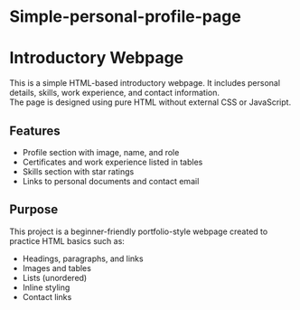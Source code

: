 # Simple-personal-profile-page

# Introductory Webpage

This is a simple HTML-based introductory webpage. 
It includes personal details, skills, work experience, and contact information.  
The page is designed using pure HTML without external CSS or JavaScript.

## Features
- Profile section with image, name, and role
- Certificates and work experience listed in tables
- Skills section with star ratings
- Links to personal documents and contact email

## Purpose
This project is a beginner-friendly portfolio-style webpage created to practice HTML basics such as:
- Headings, paragraphs, and links
- Images and tables
- Lists (unordered)
- Inline styling
- Contact links

